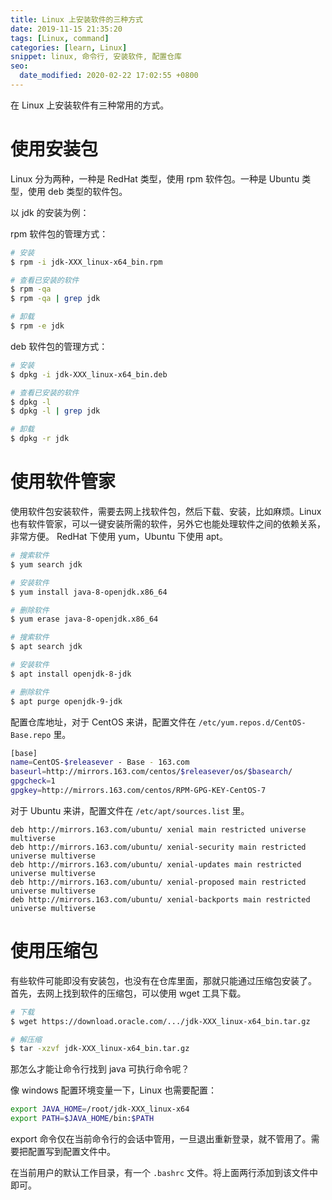 ```yaml
---
title: Linux 上安装软件的三种方式
date: 2019-11-15 21:35:20
tags: [Linux, command]
categories: [learn, Linux]
snippet: linux, 命令行, 安装软件, 配置仓库
seo:
  date_modified: 2020-02-22 17:02:55 +0800
---
```


在 Linux 上安装软件有三种常用的方式。

# 使用安装包
Linux 分为两种，一种是 RedHat 类型，使用 rpm 软件包。一种是 Ubuntu 类型，使用 deb 类型的软件包。

以 jdk 的安装为例：

rpm 软件包的管理方式：

```bash
# 安装
$ rpm -i jdk-XXX_linux-x64_bin.rpm

# 查看已安装的软件
$ rpm -qa
$ rpm -qa | grep jdk

# 卸载
$ rpm -e jdk
```

deb 软件包的管理方式：
```bash
# 安装
$ dpkg -i jdk-XXX_linux-x64_bin.deb

# 查看已安装的软件
$ dpkg -l
$ dpkg -l | grep jdk

# 卸载
$ dpkg -r jdk
```

# 使用软件管家
使用软件包安装软件，需要去网上找软件包，然后下载、安装，比如麻烦。Linux 也有软件管家，可以一键安装所需的软件，另外它也能处理软件之间的依赖关系，非常方便。
RedHat 下使用 yum，Ubuntu 下使用 apt。

```bash
# 搜索软件
$ yum search jdk

# 安装软件
$ yum install java-8-openjdk.x86_64

# 删除软件
$ yum erase java-8-openjdk.x86_64
```

```bash
# 搜索软件
$ apt search jdk

# 安装软件
$ apt install openjdk-8-jdk

# 删除软件
$ apt purge openjdk-9-jdk
```

配置仓库地址，对于 CentOS 来讲，配置文件在 `/etc/yum.repos.d/CentOS-Base.repo` 里。
```bash
[base]
name=CentOS-$releasever - Base - 163.com
baseurl=http://mirrors.163.com/centos/$releasever/os/$basearch/
gpgcheck=1
gpgkey=http://mirrors.163.com/centos/RPM-GPG-KEY-CentOS-7
```

对于 Ubuntu 来讲，配置文件在 `/etc/apt/sources.list` 里。
```
deb http://mirrors.163.com/ubuntu/ xenial main restricted universe multiverse
deb http://mirrors.163.com/ubuntu/ xenial-security main restricted universe multiverse
deb http://mirrors.163.com/ubuntu/ xenial-updates main restricted universe multiverse
deb http://mirrors.163.com/ubuntu/ xenial-proposed main restricted universe multiverse
deb http://mirrors.163.com/ubuntu/ xenial-backports main restricted universe multiverse
```

# 使用压缩包
有些软件可能即没有安装包，也没有在仓库里面，那就只能通过压缩包安装了。
首先，去网上找到软件的压缩包，可以使用 wget 工具下载。

```bash
# 下载
$ wget https://download.oracle.com/.../jdk-XXX_linux-x64_bin.tar.gz

# 解压缩
$ tar -xzvf jdk-XXX_linux-x64_bin.tar.gz

```
那怎么才能让命令行找到 java 可执行命令呢？

像 windows 配置环境变量一下，Linux 也需要配置：
```bash
export JAVA_HOME=/root/jdk-XXX_linux-x64
export PATH=$JAVA_HOME/bin:$PATH
```
export 命令仅在当前命令行的会话中管用，一旦退出重新登录，就不管用了。需要把配置写到配置文件中。

在当前用户的默认工作目录，有一个 `.bashrc` 文件。将上面两行添加到该文件中即可。
